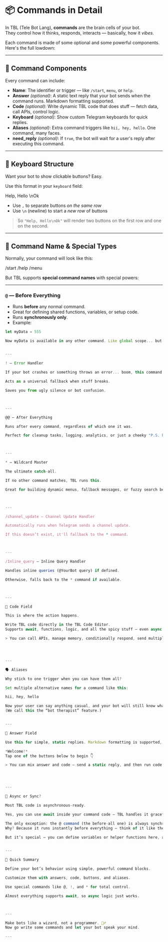 
# 📦 Commands in Detail

In TBL (Tele Bot Lang), **commands** are the brain cells of your bot.  
They control how it thinks, responds, interacts — basically, how it *vibes*.  

Each command is made of some optional and some powerful components. Here's the full lowdown:

---

## 🧱 Command Components

Every command can include:

- **Name**: The identifier or trigger — like `/start`, `menu`, or `help`.
- **Answer** *(optional)*: A static text reply that your bot sends when the command runs. Markdown formatting supported.
- **Code** *(optional)*: Write dynamic TBL code that does stuff — fetch data, call APIs, control logic.
- **Keyboard** *(optional)*: Show custom Telegram keyboards for quick replies.  
- **Aliases** *(optional)*: Extra command triggers like `hii, hey, hello`. One command, many faces.
- **need_reply** *(optional)*: If `true`, the bot will wait for a user's reply after executing this command.

---

## 🎹 Keyboard Structure

Want your bot to show clickable buttons? Easy.

Use this format in your `keyboard` field:

Help, Hello \nOk

- Use `,` to separate buttons *on the same row*  
- Use `\n` (newline) to start a *new row* of buttons

> So `"Help, Hello\nOk"` will render two buttons on the first row and one on the second.

---

## 🧠 Command Name & Special Types

Normally, your command will look like this:

/start /help /menu

But TBL supports **special command names** with special powers:

---

### `@` — **Before Everything**

- Runs **before** any normal command.
- Great for defining shared functions, variables, or setup code.
- Runs **synchronously only**.
- Example:  
```js
let myData = 555

Now myData is available in any other command. Like global scope... but cooler.


---

! — Error Handler

If your bot crashes or something throws an error... boom, this command catches it.

Acts as a universal fallback when stuff breaks.

Saves you from ugly silence or bot confusion.



---

@@ — After Everything

Runs after every command, regardless of which one it was.

Perfect for cleanup tasks, logging, analytics, or just a cheeky "P.S. bye!" message.



---

* — Wildcard Master

The ultimate catch-all.

If no other command matches, TBL runs this.

Great for building dynamic menus, fallback messages, or fuzzy search behavior.



---

/channel_update — Channel Update Handler

Automatically runs when Telegram sends a channel update.

If this doesn’t exist, it'll fallback to the * command.



---

/Inline_query — Inline Query Handler

Handles inline queries (@YourBot query) if defined.

Otherwise, falls back to the * command if available.



---

🔐 Code Field

This is where the action happens.

Write TBL code directly in the TBL Code Editor.
Supports await, functions, logic, and all the spicy stuff — even async operations!

> You can call APIs, manage memory, conditionally respond, send multiple messages, create keyboards dynamically, and more.




---

🗣️ Aliases

Why stick to one trigger when you can have them all?

Set multiple alternative names for a command like this:

hii, hey, hello

Now your user can say anything casual, and your bot will still know what’s up.
(We call this the “bot therapist” feature.)


---

📝 Answer Field

Use this for simple, static replies. Markdown formatting is supported, so go crazy with bolds, italics, and links.

*Welcome!*  
Tap one of the buttons below to begin 👇

> You can mix answer and code — send a static reply, and then run code. It's your party.




---

🧬 Async or Sync?

Most TBL code is asynchronous-ready.

Yes, you can use await inside your command code — TBL handles it gracefully.

The only exception: the @ command (the before-all one) is always synchronous.
Why? Because it runs instantly before everything — think of it like the bootloader.

But it’s special — you can define variables or helper functions here, and use them anywhere else.


---

🎁 Quick Summary

Define your bot’s behavior using simple, powerful command blocks.

Customize them with answers, code, buttons, and aliases.

Use special commands like @, !, and * for total control.

Almost everything supports await, so async logic just works.



---

Make bots like a wizard, not a programmer. 🧙‍♂️
Now go write some commands and let your bot speak your mind.

---

